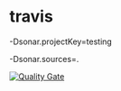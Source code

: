 # travis

-Dsonar.projectKey=testing

  -Dsonar.sources=.  
  
  
  [![Quality Gate](https://sonarqube.bhinneka.com/api/badges/gate?key=testing)](https://sonarqube.bhinneka.com/dashboard/index/testing)
